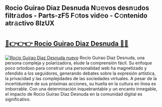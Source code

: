## Rocio Guirao Diaz Desnuda N𝚞𝚎vos desn𝚞dos filtr𝚊dos - Parts-zF5 F𝚘tos vid𝚎o - C𝚘ntenido atr𝚊ctivo 8IzUX

# <h2><a href="http://mb7rkks.tromn.icu/?c=Rocio+Guirao+Diaz+Desnuda">🔗👉👉👉 Rocio Guirao Diaz Desnuda 🔗🔗</a></h2>

[![Rocio Guirao Diaz Desnuda nuevo](https://i.imgur.com/pEAQMta.gif)](http://mb7rkks.tromn.icu/?c=Rocio+Guirao+Diaz+Desnuda)
Rocio Guirao Diaz Desnuda, una persona compleja y polarizadora, elude la comprensión fácil. Su enfoque poco ortodoxo para construir una personalidad web ha magnetizado y ofendido a los seguidores, generando debates sobre la expresión artística, la privacidad y las complejidades de las sociedades virtuales. A pesar de la incertidumbre de sus próximas acciones, su huella en la cultura en línea es imborrable. Con una determinación inquebrantable y un encanto innegable, el impacto de Rocio Guirao Diaz Desnuda en la comunidad digital es significativo.
